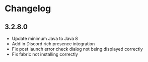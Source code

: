 # Changelog

## 3.2.8.0

-   Update minimum Java to Java 8
-   Add in Discord rich presence integration
-   Fix post launch error check dialog not being displayed correctly
-   Fix fabric not installing correctly
